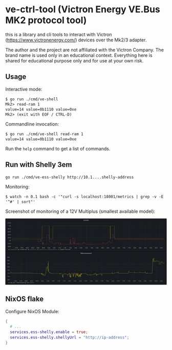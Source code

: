 # ve-ctrl-tool (Victron Energy VE.Bus MK2 protocol tool)

this is a library and cli tools to interact with Victron (https://www.victronenergy.com/) devices
over the Mk2/3 adapter.

The author and the project are not affiliated with the Victron Company. The brand name is used
only in an educational context. Everything here is shared for educational purpose only and 
for use at your own risk.

## Usage

Interactive mode:

```shell
$ go run ./cmd/ve-shell
Mk2> read-ram 1
value=14 value=0b1110 value=0xe
Mk2> (exit with EOF / CTRL-D)
```

Commandline invocation:

```shell
$ go run ./cmd/ve-shell read-ram 1
value=14 value=0b1110 value=0xe
```

Run the `help` command to get a list of commands.

## Run with Shelly 3em

```shell
go run ./cmd/ve-ess-shelly http://10.1....shelly-address
```

Monitoring:

```shell
$ watch -n 0.1 bash -c '"curl -s localhost:18001/metrics | grep -v -E '^#' | sort"'
```

Screenshot of monitoring of a 12V Multiplus (smallest available model):

![](README.grafana.png)

## NixOS flake

Configure NixOS Module:
```nix
{
  # ...
  services.ess-shelly.enable = true;
  services.ess-shelly.shellyUrl = "http://ip-address";
}
```